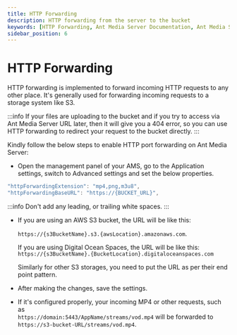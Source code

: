 ```yaml
---
title: HTTP Forwarding
description: HTTP forwarding from the server to the bucket
keywords: [HTTP Forwarding, Ant Media Server Documentation, Ant Media Server Tutorials]
sidebar_position: 6
---
```


# HTTP Forwarding

HTTP forwarding is implemented to forward incoming HTTP requests to any other place. It's generally used for forwarding incoming requests to a storage system like S3.

:::info
If your files are uploading to the bucket and if you try to access via Ant Media Server URL later, then it will give you a 404 error, so you can use HTTP forwarding to redirect your request to the bucket directly.
:::

Kindly follow the below steps to enable HTTP port forwarding on Ant Media Server:

- Open the management panel of your AMS, go to the Application settings, switch to Advanced settings and set the below properties.

```js
"httpForwardingExtension": "mp4,png,m3u8",
"httpForwardingBaseURL": "https://{BUCKET_URL}",
```

:::info
Don't add any leading, or trailing white spaces.
:::

- If you are using an AWS S3 bucket, the URL will be like this:

    `https://{s3BucketName}.s3.{awsLocation}.amazonaws.com`.

  If you are using Digital Ocean Spaces, the URL will be like this:
  `https://{s3BucketName}.{BucketLocation}.digitaloceanspaces.com`

  Similarly for other S3 storages, you need to put the URL as per their end point pattern.

- After making the changes, save the settings. 

- If it's configured properly, your incoming MP4 or other requests, such as  
`https://domain:5443/AppName/streams/vod.mp4` will be forwarded to `https://s3-bucket-URL/streams/vod.mp4`.
